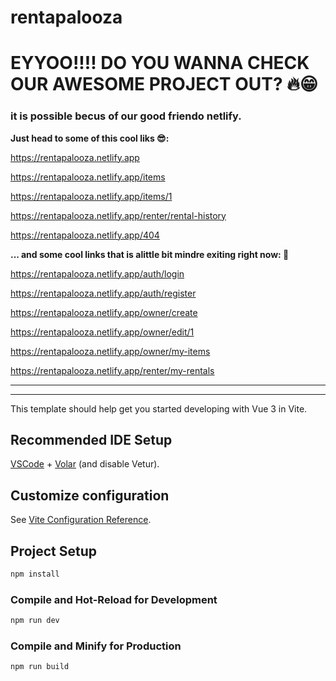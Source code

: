 # rentapalooza
# EYYOO!!!! DO YOU WANNA CHECK OUR AWESOME PROJECT OUT? 🔥😁
### it is possible becus of our good friendo netlify.
**Just head to some of this cool liks 😎:**

https://rentapalooza.netlify.app

https://rentapalooza.netlify.app/items

https://rentapalooza.netlify.app/items/1

https://rentapalooza.netlify.app/renter/rental-history

https://rentapalooza.netlify.app/404

**... and some cool links that is alittle bit mindre exiting right now: 🫥**

https://rentapalooza.netlify.app/auth/login

https://rentapalooza.netlify.app/auth/register

https://rentapalooza.netlify.app/owner/create

https://rentapalooza.netlify.app/owner/edit/1

https://rentapalooza.netlify.app/owner/my-items

https://rentapalooza.netlify.app/renter/my-rentals









-----------
-----------





This template should help get you started developing with Vue 3 in Vite.

## Recommended IDE Setup

[VSCode](https://code.visualstudio.com/) + [Volar](https://marketplace.visualstudio.com/items?itemName=Vue.volar) (and disable Vetur).

## Customize configuration

See [Vite Configuration Reference](https://vite.dev/config/).

## Project Setup

```sh
npm install
```

### Compile and Hot-Reload for Development

```sh
npm run dev
```

### Compile and Minify for Production

```sh
npm run build
```
